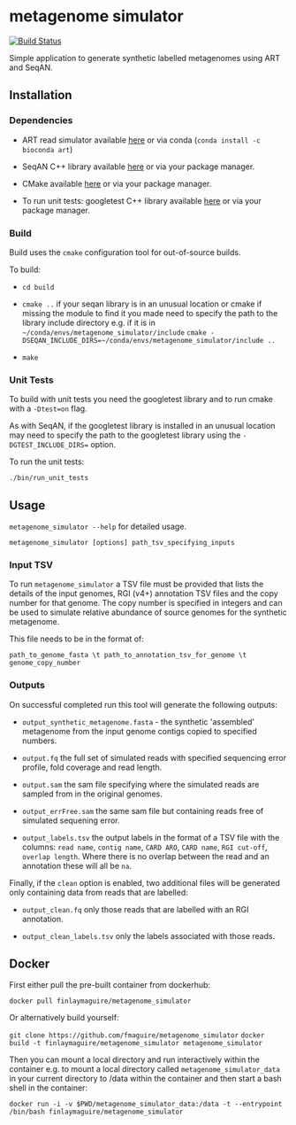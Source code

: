 # metagenome simulator

[![Build Status](https://travis-ci.org/fmaguire/metagenome_simulator.svg?branch=master)](https://travis-ci.org/fmaguire/metagenome_simulator)

Simple application to generate synthetic labelled metagenomes using ART and SeqAN.


## Installation

### Dependencies

- ART read simulator available 
[here](https://www.niehs.nih.gov/research/resources/software/biostatistics/art/index.cfm) 
or via conda (`conda install -c bioconda art`)

- SeqAN C++ library available [here](http://packages.seqan.de/) or via your package manager.

- CMake available [here](https://cmake.org/) or via your package manager.

- To run unit tests: googletest C++ library available [here](https://github.com/google/googletest)
or via your package manager.

### Build

Build uses the `cmake` configuration tool for out-of-source builds.

To build:

- `cd build`

- `cmake ..` if your seqan library is in an unusual location or cmake if missing
the module to find it you made need to specify the path to the library include
directory e.g. if it is in `~/conda/envs/metagenome_simulator/include`
`cmake -DSEQAN_INCLUDE_DIRS=~/conda/envs/metagenome_simulator/include ..`

- `make`

### Unit Tests

To build with unit tests you need the googletest library and
to run cmake with a `-Dtest=on` flag.  

As with SeqAN, if the googletest library is installed in an unusual location 
may need to specify
the path to the googletest library using the `-DGTEST_INCLUDE_DIRS=` option.

To run the unit tests:

`./bin/run_unit_tests`

## Usage

`metagenome_simulator --help` for detailed usage.

`metagenome_simulator [options] path_tsv_specifying_inputs`

### Input TSV

To run `metagenome_simulator` a TSV file must be provided that lists
the details of the input genomes, RGI (v4+) annotation TSV files and the
copy number for that genome.  The copy number is specified in integers and 
can be used to simulate relative abundance of source genomes
for the synthetic metagenome.

This file needs to be in the format of:

`path_to_genome_fasta \t path_to_annotation_tsv_for_genome \t genome_copy_number`

### Outputs

On successful completed run this tool will generate the following outputs:

- `output_synthetic_metagenome.fasta` - the synthetic 'assembled' metagenome
from the input genome contigs copied to specified numbers.

- `output.fq` the full set of simulated reads with specified sequencing 
error profile, fold coverage and read length.

- `output.sam` the sam file specifying where the simulated reads are sampled
from in the original genomes.

- `output_errFree.sam` the same sam file but containing reads free of simulated
sequening error.

- `output_labels.tsv` the output labels in the format of a TSV file with the 
columns: `read name`, `contig name`, `CARD ARO`, `CARD name`, `RGI cut-off`,
`overlap length`.  Where there is no overlap between the read and an annotation
these will all be `na`.

Finally, if the `clean` option is enabled, two additional files will be generated
only containing data from reads that are labelled:

- `output_clean.fq` only those reads that are labelled with an RGI annotation.

- `output_clean_labels.tsv` only the labels associated with those reads.

## Docker

First either pull the pre-built container from dockerhub:

`docker pull finlaymaguire/metagenome_simulator`

Or alternatively build yourself:

`git clone https://github.com/fmaguire/metagenome_simulator`
`docker build -t finlaymaguire/metagenome_simulator metagenome_simulator`

Then you can mount a local directory and run interactively within the container e.g. to mount a local directory called `metagenome_simulator_data` in your current directory to /data within the container and then start a bash shell in the container:

`docker run -i -v $PWD/metagenome_simulator_data:/data -t --entrypoint /bin/bash finlaymaguire/metagenome_simulator`
